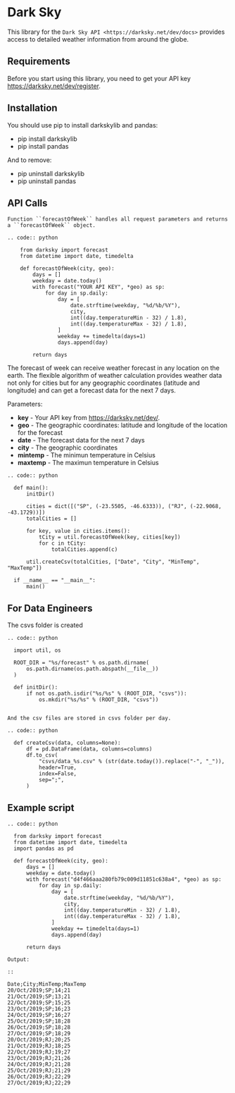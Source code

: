 Dark Sky
========

This  library for the `Dark Sky
API <https://darksky.net/dev/docs>` provides access to detailed
weather information from around the globe.

Requirements
------------

Before you start using this library, you need to get your API key
<https://darksky.net/dev/register>.

Installation
-------------
You should use pip to install darkskylib and pandas:

* pip install darkskylib
* pip install pandas

And to remove:
* pip uninstall darkskylib
* pip uninstall pandas


API Calls
-------------
~~~~~~~~~
Function ``forecastOfWeek`` handles all request parameters and returns a ``forecastOfWeek`` object.

.. code:: python

	from darksky import forecast
	from datetime import date, timedelta

	def forecastOfWeek(city, geo):
    	days = []
    	weekday = date.today()
    	with forecast("YOUR API KEY", *geo) as sp:
        	for day in sp.daily:
            	day = [
                	date.strftime(weekday, "%d/%b/%Y"),
                	city,
                	int((day.temperatureMin - 32) / 1.8),
                	int((day.temperatureMax - 32) / 1.8),
            	]
            	weekday += timedelta(days=1)
            	days.append(day)

    	return days
~~~~~~~~~

The forecast of week can receive weather forecast in any location on the earth. 
The flexible algorithm of weather calculation provides weather data not only 
for cities but for any geographic coordinates (latitude and longitude) and 
can get a forecast data for the next 7 days.

Parameters:
*  **key** - Your API key from https://darksky.net/dev/.
*  **geo** - The geographic coordinates: latitude and longitude of the location for the forecast
*  **date** - The forecast data for the next 7 days
*  **city** - The geographic coordinates
*  **mintemp** - The minimun temperature in Celsius
*  **maxtemp** - The maximun temperature in Celsius

~~~~~~~~~~~~~
.. code:: python

  def main():
      initDir()

      cities = dict([("SP", (-23.5505, -46.6333)), ("RJ", (-22.9068, -43.1729))])
      totalCities = []

      for key, value in cities.items():
          tCity = util.forecastOfWeek(key, cities[key])
          for c in tCity:
              totalCities.append(c)

      util.createCsv(totalCities, ["Date", "City", "MinTemp", "MaxTemp"])

  if __name__ == "__main__":
      main()      
~~~~~~~~~~~~~~~~~~

For Data Engineers
------------------

The csvs folder is created

~~~~~~~~~~~~~~~~~~
.. code:: python

  import util, os

  ROOT_DIR = "%s/forecast" % os.path.dirname(
      os.path.dirname(os.path.abspath(__file__))
  )

  def initDir():
      if not os.path.isdir("%s/%s" % (ROOT_DIR, "csvs")):
          os.mkdir("%s/%s" % (ROOT_DIR, "csvs"))
        

And the csv files are stored in csvs folder per day.

.. code:: python
    
  def createCsv(data, columns=None):
      df = pd.DataFrame(data, columns=columns)
      df.to_csv(
          "csvs/data_%s.csv" % (str(date.today()).replace("-", "_")),
          header=True,
          index=False,
          sep=";",
      )
~~~~~~~~~~~~~~~~~~

Example script
--------------
~~~~~~~~~~~~~~~~~~
.. code:: python

  from darksky import forecast
  from datetime import date, timedelta
  import pandas as pd

  def forecastOfWeek(city, geo):
      days = []
      weekday = date.today()
      with forecast("d4f466aaa280fb79c009d11851c638a4", *geo) as sp:
          for day in sp.daily:
              day = [
                  date.strftime(weekday, "%d/%b/%Y"),
                  city,
                  int((day.temperatureMin - 32) / 1.8),
                  int((day.temperatureMax - 32) / 1.8),
              ]
              weekday += timedelta(days=1)
              days.append(day)

      return days
~~~~~~~~~~~~~~~~~~

~~~~~~~~~~~~~~~~~~
Output:

::

Date;City;MinTemp;MaxTemp
20/Oct/2019;SP;14;21
21/Oct/2019;SP;13;21
22/Oct/2019;SP;15;25
23/Oct/2019;SP;16;23
24/Oct/2019;SP;16;27
25/Oct/2019;SP;18;28
26/Oct/2019;SP;18;28
27/Oct/2019;SP;18;29
20/Oct/2019;RJ;20;25
21/Oct/2019;RJ;18;25
22/Oct/2019;RJ;19;27
23/Oct/2019;RJ;21;26
24/Oct/2019;RJ;21;28
25/Oct/2019;RJ;21;29
26/Oct/2019;RJ;22;29
27/Oct/2019;RJ;22;29
